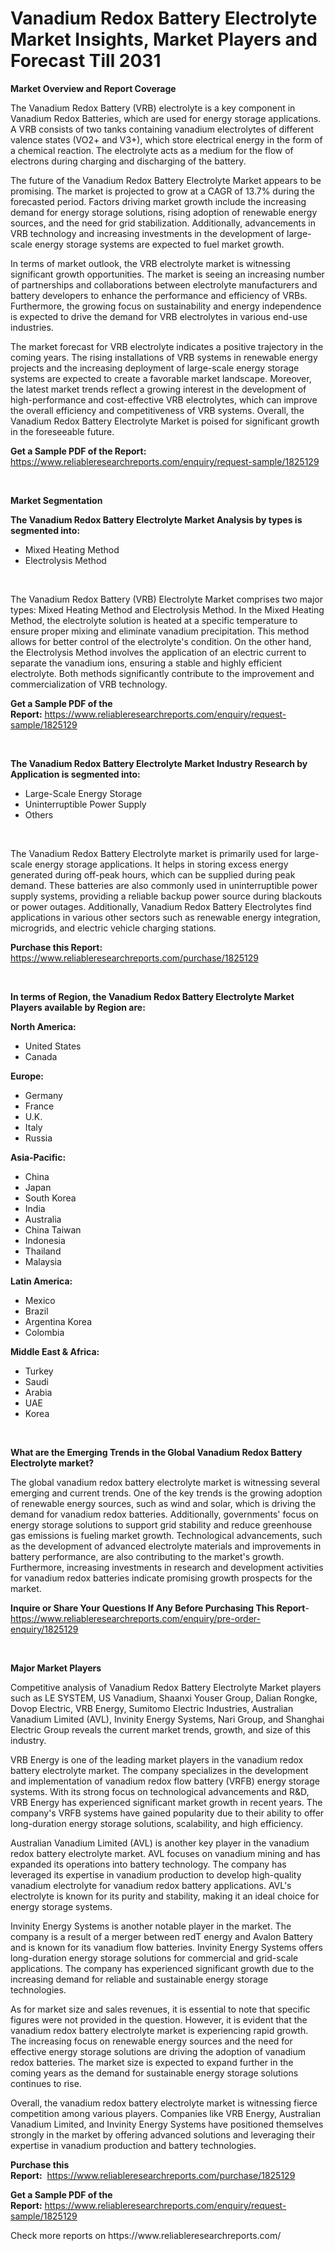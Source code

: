 <p><h1>Vanadium Redox Battery Electrolyte Market Insights, Market Players and Forecast Till 2031</h1></p><p><strong>Market Overview and Report Coverage</strong></p>
<p><p>The Vanadium Redox Battery (VRB) electrolyte is a key component in Vanadium Redox Batteries, which are used for energy storage applications. A VRB consists of two tanks containing vanadium electrolytes of different valence states (VO2+ and V3+), which store electrical energy in the form of a chemical reaction. The electrolyte acts as a medium for the flow of electrons during charging and discharging of the battery.</p><p>The future of the Vanadium Redox Battery Electrolyte Market appears to be promising. The market is projected to grow at a CAGR of 13.7% during the forecasted period. Factors driving market growth include the increasing demand for energy storage solutions, rising adoption of renewable energy sources, and the need for grid stabilization. Additionally, advancements in VRB technology and increasing investments in the development of large-scale energy storage systems are expected to fuel market growth.</p><p>In terms of market outlook, the VRB electrolyte market is witnessing significant growth opportunities. The market is seeing an increasing number of partnerships and collaborations between electrolyte manufacturers and battery developers to enhance the performance and efficiency of VRBs. Furthermore, the growing focus on sustainability and energy independence is expected to drive the demand for VRB electrolytes in various end-use industries.</p><p>The market forecast for VRB electrolyte indicates a positive trajectory in the coming years. The rising installations of VRB systems in renewable energy projects and the increasing deployment of large-scale energy storage systems are expected to create a favorable market landscape. Moreover, the latest market trends reflect a growing interest in the development of high-performance and cost-effective VRB electrolytes, which can improve the overall efficiency and competitiveness of VRB systems. Overall, the Vanadium Redox Battery Electrolyte Market is poised for significant growth in the foreseeable future.</p></p>
<p><strong>Get a Sample PDF of the Report:</strong> <a href="https://www.reliableresearchreports.com/enquiry/request-sample/1825129">https://www.reliableresearchreports.com/enquiry/request-sample/1825129</a></p>
<p>&nbsp;</p>
<p><strong>Market Segmentation</strong></p>
<p><strong>The Vanadium Redox Battery Electrolyte Market Analysis by types is segmented into:</strong></p>
<p><ul><li>Mixed Heating Method</li><li>Electrolysis Method</li></ul></p>
<p>&nbsp;</p>
<p><p>The Vanadium Redox Battery (VRB) Electrolyte Market comprises two major types: Mixed Heating Method and Electrolysis Method. In the Mixed Heating Method, the electrolyte solution is heated at a specific temperature to ensure proper mixing and eliminate vanadium precipitation. This method allows for better control of the electrolyte's condition. On the other hand, the Electrolysis Method involves the application of an electric current to separate the vanadium ions, ensuring a stable and highly efficient electrolyte. Both methods significantly contribute to the improvement and commercialization of VRB technology.</p></p>
<p><strong>Get a Sample PDF of the Report:</strong>&nbsp;<a href="https://www.reliableresearchreports.com/enquiry/request-sample/1825129">https://www.reliableresearchreports.com/enquiry/request-sample/1825129</a></p>
<p>&nbsp;</p>
<p><strong>The Vanadium Redox Battery Electrolyte Market Industry Research by Application is segmented into:</strong></p>
<p><ul><li>Large-Scale Energy Storage</li><li>Uninterruptible Power Supply</li><li>Others</li></ul></p>
<p>&nbsp;</p>
<p><p>The Vanadium Redox Battery Electrolyte market is primarily used for large-scale energy storage applications. It helps in storing excess energy generated during off-peak hours, which can be supplied during peak demand. These batteries are also commonly used in uninterruptible power supply systems, providing a reliable backup power source during blackouts or power outages. Additionally, Vanadium Redox Battery Electrolytes find applications in various other sectors such as renewable energy integration, microgrids, and electric vehicle charging stations.</p></p>
<p><strong>Purchase this Report:</strong>&nbsp; <a href="https://www.reliableresearchreports.com/purchase/1825129">https://www.reliableresearchreports.com/purchase/1825129</a></p>
<p>&nbsp;</p>
<p><strong>In terms of Region, the Vanadium Redox Battery Electrolyte Market Players available by Region are:</strong></p>
<p>
    <p> <strong> North America: </strong>
        <ul>
            <li>United States</li>
            <li>Canada</li>
        </ul>
        </p> 
    <p> <strong> Europe: </strong>
        <ul>
            <li>Germany</li>
            <li>France</li>
            <li>U.K.</li>
            <li>Italy</li>
            <li>Russia</li>
        </ul>
        </p> 
    <p> <strong> Asia-Pacific: </strong>
        <ul>
            <li>China</li>
            <li>Japan</li>
            <li>South Korea</li>
            <li>India</li>
            <li>Australia</li>
            <li>China Taiwan</li>
            <li>Indonesia</li>
            <li>Thailand</li>
            <li>Malaysia</li>
        </ul>
        </p> 
    <p> <strong> Latin America: </strong>
        <ul>
            <li>Mexico</li>
            <li>Brazil</li>
            <li>Argentina Korea</li>
            <li>Colombia</li>
        </ul>
        </p> 
    <p> <strong> Middle East & Africa: </strong>
        <ul>
            <li>Turkey</li>
            <li>Saudi</li>
            <li>Arabia</li>
            <li>UAE</li>
            <li>Korea</li>
        </ul>
    </p>
    </p>
<p>&nbsp;</p>
<p><strong>What are the Emerging Trends in the Global Vanadium Redox Battery Electrolyte market?</strong></p>
<p><p>The global vanadium redox battery electrolyte market is witnessing several emerging and current trends. One of the key trends is the growing adoption of renewable energy sources, such as wind and solar, which is driving the demand for vanadium redox batteries. Additionally, governments' focus on energy storage solutions to support grid stability and reduce greenhouse gas emissions is fueling market growth. Technological advancements, such as the development of advanced electrolyte materials and improvements in battery performance, are also contributing to the market's growth. Furthermore, increasing investments in research and development activities for vanadium redox batteries indicate promising growth prospects for the market.</p></p>
<p><strong>Inquire or Share Your Questions If Any Before Purchasing This Report</strong>- <a href="https://www.reliableresearchreports.com/enquiry/pre-order-enquiry/1825129">https://www.reliableresearchreports.com/enquiry/pre-order-enquiry/1825129</a></p>
<p>&nbsp;</p>
<p><strong>Major Market Players</strong></p>
<p><p>Competitive analysis of Vanadium Redox Battery Electrolyte Market players such as LE SYSTEM, US Vanadium, Shaanxi Youser Group, Dalian Rongke, Dovop Electric, VRB Energy, Sumitomo Electric Industries, Australian Vanadium Limited (AVL), Invinity Energy Systems, Nari Group, and Shanghai Electric Group reveals the current market trends, growth, and size of this industry. </p><p>VRB Energy is one of the leading market players in the vanadium redox battery electrolyte market. The company specializes in the development and implementation of vanadium redox flow battery (VRFB) energy storage systems. With its strong focus on technological advancements and R&D, VRB Energy has experienced significant market growth in recent years. The company's VRFB systems have gained popularity due to their ability to offer long-duration energy storage solutions, scalability, and high efficiency.</p><p>Australian Vanadium Limited (AVL) is another key player in the vanadium redox battery electrolyte market. AVL focuses on vanadium mining and has expanded its operations into battery technology. The company has leveraged its expertise in vanadium production to develop high-quality vanadium electrolyte for vanadium redox battery applications. AVL's electrolyte is known for its purity and stability, making it an ideal choice for energy storage systems.</p><p>Invinity Energy Systems is another notable player in the market. The company is a result of a merger between redT energy and Avalon Battery and is known for its vanadium flow batteries. Invinity Energy Systems offers long-duration energy storage solutions for commercial and grid-scale applications. The company has experienced significant growth due to the increasing demand for reliable and sustainable energy storage technologies.</p><p>As for market size and sales revenues, it is essential to note that specific figures were not provided in the question. However, it is evident that the vanadium redox battery electrolyte market is experiencing rapid growth. The increasing focus on renewable energy sources and the need for effective energy storage solutions are driving the adoption of vanadium redox batteries. The market size is expected to expand further in the coming years as the demand for sustainable energy storage solutions continues to rise.</p><p>Overall, the vanadium redox battery electrolyte market is witnessing fierce competition among various players. Companies like VRB Energy, Australian Vanadium Limited, and Invinity Energy Systems have positioned themselves strongly in the market by offering advanced solutions and leveraging their expertise in vanadium production and battery technologies.</p></p>
<p><strong>Purchase this Report:</strong>&nbsp;&nbsp;<a href="https://www.reliableresearchreports.com/purchase/1825129">https://www.reliableresearchreports.com/purchase/1825129</a></p>
<p></p>
<p><strong>Get a Sample PDF of the Report:</strong>&nbsp;<a href="https://www.reliableresearchreports.com/enquiry/request-sample/1825129">https://www.reliableresearchreports.com/enquiry/request-sample/1825129</a></p>
<p>Check more reports on https://www.reliableresearchreports.com/</p>